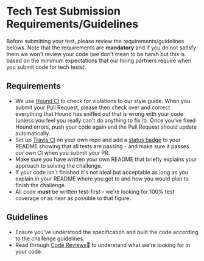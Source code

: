 # Tech Test Submission Requirements/Guidelines

Before submitting your test, please review the requirements/guidelines belows. Note that the requirements are **mandatory** and if you do not satisfy them we won't review your code (we don't mean to be harsh but this is based on the minimum expectations that our hiring partners require when you submit code for tech tests).

## Requirements

* We use [Hound CI](https://houndci.com) to check for violations to our style guide. When you submit your Pull Request, please then check over and correct everything that Hound has sniffed out that is wrong with your code (unless you feel you really can't do anything to fix it). Once you've fixed Hound errors, push your code again and the Pull Request should update automatically.
*  Set up [Travis CI](https://travis-ci.org) on your own repo and add a [status badge](http://docs.travis-ci.com/user/status-images/) to your README showing that all tests are passing - and make sure it passes our own CI when you submit your PR.
* Make sure you have written your own README that briefly explains your approach to solving the challenge.
* If your code isn't finished it's not ideal but acceptable as long as you explain in your README where you got to and how you would plan to finish the challenge.
* All code **must** be written test-first - we're looking for 100% test coverage or as near as possible to that figure.

## Guidelines

* Ensure you've understood the specification and built the code according to the challenge guidelines.
* Read through [Code Reviews](https://github.com/makersacademy/course/blob/main/pills/code_reviews.md):pill: to understand what we're looking for in your code.
